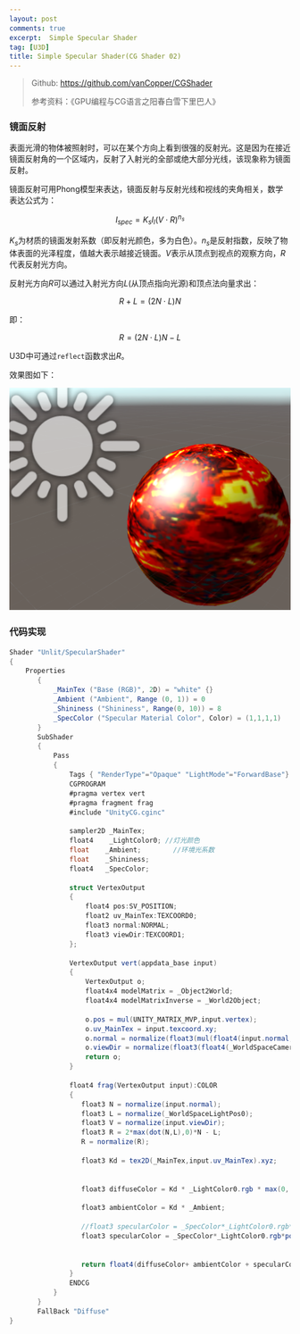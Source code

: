 ```yaml
---
layout: post
comments: true
excerpt:  Simple Specular Shader
tag: [U3D]
title: Simple Specular Shader(CG Shader 02)
---
```


> Github: https://github.com/vanCopper/CGShader
> 
> 参考资料：《GPU编程与CG语言之阳春白雪下里巴人》

### 镜面反射

表面光滑的物体被照射时，可以在某个方向上看到很强的反射光。这是因为在接近镜面反射角的一个区域内，反射了入射光的全部或绝大部分光线，该现象称为镜面反射。

镜面反射可用Phong模型来表达，镜面反射与反射光线和视线的夹角相关，数学表达公式为：

$$
I_{spec}=K_{s}I_{l}(V \cdot R)^{n_{s}}
$$

$K_{s}$为材质的镜面发射系数（即反射光颜色，多为白色）。$n_{s}$是反射指数，反映了物体表面的光泽程度，值越大表示越接近镜面。$V$表示从顶点到视点的观察方向，$R$代表反射光方向。

反射光方向$R$可以通过入射光方向$L$(从顶点指向光源)和顶点法向量求出：

$$
R+L=(2N\cdot L)N
$$

即：

$$
R=(2N\cdot L)N -L
$$

U3D中可通过`reflect`函数求出$R$。

效果图如下：

![](../images/specularShader.png)

### 代码实现

``` c#
Shader "Unlit/SpecularShader"
{
	Properties 
       {
           _MainTex ("Base (RGB)", 2D) = "white" {}
           _Ambient ("Ambient", Range (0, 1)) = 0
           _Shininess ("Shininess", Range(0, 10)) = 8 
           _SpecColor ("Specular Material Color", Color) = (1,1,1,1)  
       }
       SubShader 
       {
           Pass
           {
               Tags { "RenderType"="Opaque" "LightMode"="ForwardBase"}
               CGPROGRAM
               #pragma vertex vert
               #pragma fragment frag
               #include "UnityCG.cginc"
   
               sampler2D _MainTex;
               float4    _LightColor0; //灯光颜色
               float	_Ambient;        //环境光系数
               float	_Shininess;		
               float4	_SpecColor;
               
               struct VertexOutput 
               {
                   float4 pos:SV_POSITION;
                   float2 uv_MainTex:TEXCOORD0;
                   float3 normal:NORMAL;
                   float3 viewDir:TEXCOORD1;
               };
   
               VertexOutput vert(appdata_base input)
               {
                   VertexOutput o;
                   float4x4 modelMatrix = _Object2World;
                   float4x4 modelMatrixInverse = _World2Object;
     				
                   o.pos = mul(UNITY_MATRIX_MVP,input.vertex);
                   o.uv_MainTex = input.texcoord.xy;
                   o.normal = normalize(float3(mul(float4(input.normal, 0.0), modelMatrixInverse)));  
                   o.viewDir = normalize(float3(float4(_WorldSpaceCameraPos, 1.0)- mul(modelMatrix, input.vertex)));             
                   return o;
               }
   
               float4 frag(VertexOutput input):COLOR
               {
                  float3 N = normalize(input.normal);
                  float3 L = normalize(_WorldSpaceLightPos0);
                  float3 V = normalize(input.viewDir);
                  float3 R = 2*max(dot(N,L),0)*N - L;
                  R = normalize(R);
                  
                  float3 Kd = tex2D(_MainTex,input.uv_MainTex).xyz;
               	 
               	  
               	  float3 diffuseColor = Kd * _LightColor0.rgb * max(0, dot(N, L));
               	   
               	  float3 ambientColor = Kd * _Ambient;
                  
                  //float3 specularColor = _SpecColor*_LightColor0.rgb*pow(max(0.0, dot(reflect(-L, N),V)), _Shininess);
                  float3 specularColor = _SpecColor*_LightColor0.rgb*pow(max(dot(V,R),0), _Shininess);
                    
                  
                  return float4(diffuseColor+ ambientColor + specularColor,1);
               }
               ENDCG
           }
       } 
       FallBack "Diffuse"
}
```